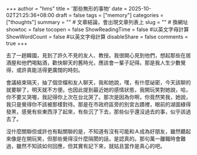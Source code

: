 +++
author = "hms"
title = '那些無形的事物'
date = 2025-10-02T21:25:36+08:00
draft = false
tags = ["memory"]
categories = ["thoughts"]
summary = ""  # 文章結論，會出現文章列表上
slug = ""      # 換網址
showtoc = false
tocopen = false
ShowReadingTime = false #以英文字母計算
ShowWordCount = false #以英文字母計算
disableShare = false
comments = true
+++

去了一趟韓國，見到了許久不見的友人、教授。我很開心見到他們，想起那些在居酒屋和他們喝點酒，歡快聊天的舊時光，應該會一輩子記得。那是我人生少數覺得，或許真能活得更廣闊的時刻。

會議結束隔天，抽了個空檔和友人聊天，我和她說，嘿，有什麼祕密，今天該聊的就要聊了，明天就不方便。也因此提到最近她的感情狀態，我開玩笑對她說，哈，你不要又哭喔，我記得你上次在台北哭了。那次是因為你啊，你竟然笑我，她說，我只是覺得你不該被那樣對待。那是在市政府區旁的別宮古蹟裡，眼前的湖面綠得發黑，感覺有些東西浮了起來，有些沉了下去，那些似乎還沒過去的事，似乎該過去了。

沒什麼關聯但或許也有點關聯的是，不知道有沒有可能和Ａ成為好朋友，雖然聽起來像是在開玩笑，但那些覺得沒什麼隔閡的話，是認真的。那句萬一離職時會難過，雖然不知該如何回應，但其實有記下來，就姑且當作是真心的吧。

